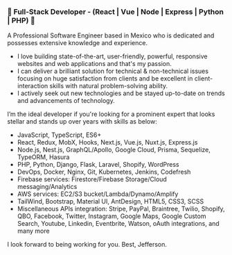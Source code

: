 ### 👋 Full-Stack Developer - (React | Vue | Node | Express | Python | PHP) 👋

A Professional Software Engineer based in Mexico who is dedicated and possesses extensive knowledge and experience.
- I love building state-of-the-art, user-friendly, powerful, responsive websites and web applications and that's my passion.
- I can deliver a brilliant solution for technical & non-technical issues focusing on huge satisfaction from clients and be excellent in client-interaction skills with natural problem-solving ability.
- I actively seek out new technologies and be stayed up-to-date on trends and advancements of technology.

I’m the ideal developer if you're looking for a prominent expert that looks stellar and stands up over years with skills as below:

- JavaScript, TypeScript, ES6+
- React, Redux, MobX, Hooks, Next.js, Vue.js, Nuxt.js, Express.js
- Node.js, Nest.js, GraphQL/Apollo, Google Cloud, Prisma, Sequelize, TypeORM, Hasura
- PHP, Python, Django, Flask, Laravel, Shopify, WordPress
- DevOps, Docker, Nginx, Git, Kubernetes, Jenkins, Codefresh
- Firebase services: Firestore/Firebase Storage/Cloud messaging/Analytics
- AWS services: EC2/S3 bucket/Lambda/Dynamo/Amplify
- TailWind, Bootstrap, Material UI, AntDesign, HTML5, CSS3, SCSS
- Miscellaneous APIs integration:
Stripe, PayPal, Braintree, Twilio, Shopify, QBO, Facebook, Twitter, Instagram, Google Maps, Google Custom Search, Youtube, Linkedin, Eventbrite, Watson, oAuth integrations, and many more

I look forward to being working for you.
Best, Jefferson.
